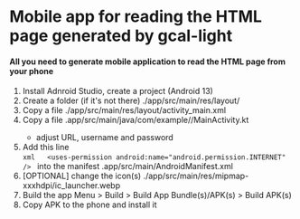 Mobile app for reading the HTML page generated by gcal-light
==================================================================

#### All you need to generate mobile application to read the HTML page from your phone

  1) Install Adnroid Studio, create a project (Android 13)
  2) Create  a folder  (if it's not there) ./app/src/main/res/layout/
  3) Copy a file ./app/src/main/res/layout/activity_main.xml
  4) Copy a file .app/src/main/java/com/example/<application name>/MainActivity.kt
		- adjust URL, username and password
  5) Add this line  
	```xml	
		<uses-permission android:name="android.permission.INTERNET" />
	``` 
	into the manifest
		.app/src/main/AndroidManifest.xml
  6) [OPTIONAL] change the icon(s) ./app/src/main/res/mipmap-xxxhdpi/ic_launcher.webp
  7) Build the app  Menu > Build > Build App Bundle(s)/APK(s) > Build APK(s)
  8) Copy APK to the phone and install it
